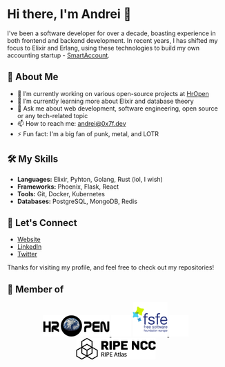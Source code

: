 # Hi there, I'm Andrei 👋

I've been a software developer for over a decade, boasting experience in both frontend and backend development. In recent years, I has shifted my focus to Elixir and Erlang, using these technologies to build my own accounting startup - [SmartAccount](https://smartaccount.hr).

## 🚀 About Me
- 🔭 I’m currently working on various open-source projects at [HrOpen](https://open.hr)
- 🌱 I’m currently learning more about Elixir and database theory
- 💬 Ask me about web development, software engineering, open source or any tech-related topic
- 📫 How to reach me: [andrei@0x7f.dev](mailto:andrei@0x7f.dev)
- ⚡ Fun fact: I'm a big fan of punk, metal, and LOTR

## 🛠️ My Skills
- **Languages:** Elixir, Pyhton, Golang, Rust (lol, I wish)
- **Frameworks:** Phoenix, Flask, React
- **Tools:** Git, Docker, Kubernetes
- **Databases:** PostgreSQL, MongoDB, Redis

## 🤝 Let's Connect
- [Website](https://0x7f.dev)
- [LinkedIn](https://www.linkedin.com/in/andreicek)
- [Twitter](https://twitter.com/andreicek)

Thanks for visiting my profile, and feel free to check out my repositories!

## 📜 Member of

<p align="center">
  <a href="https://open.hr">
    <img src="https://raw.githubusercontent.com/andreicek/andreicek/main/images/hropen.png" alt="HR Open" height="50"/>
  </a>
  <img src="https://raw.githubusercontent.com/andreicek/andreicek/main/images/spacer.png" alt="Spacer" height="50"/>
  <a href="https://fsfe.org">
    <img src="https://raw.githubusercontent.com/andreicek/andreicek/main/images/fsfe.png" alt="FSFE" height="80"/>
  </a>
  <img src="https://raw.githubusercontent.com/andreicek/andreicek/main/images/spacer.png" alt="Spacer" height="50"/>
  <a href="https://atlas.ripe.net/">
    <img src="https://raw.githubusercontent.com/andreicek/andreicek/main/images/atlas.png" alt="Atlas" height="50"/>
  </a>
</p>
